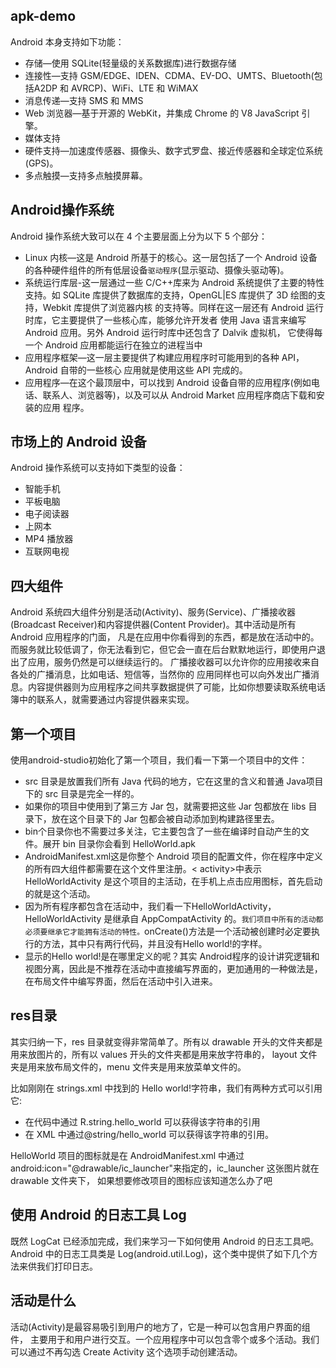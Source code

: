 apk-demo
-
Android 本身支持如下功能：
 * 存储—使用 SQLite(轻量级的关系数据库)进行数据存储
 * 连接性—支持 GSM/EDGE、IDEN、CDMA、EV-DO、UMTS、Bluetooth(包括A2DP 和 AVRCP)、WiFi、LTE 和 WiMAX
 * 消息传递—支持 SMS 和 MMS
 * Web 浏览器—基于开源的 WebKit，并集成 Chrome 的 V8 JavaScript 引擎。
 * 媒体支持
 * 硬件支持—加速度传感器、摄像头、数字式罗盘、接近传感器和全球定位系统(GPS)。
 * 多点触摸—支持多点触摸屏幕。
 
Android操作系统
-
Android 操作系统大致可以在 4 个主要层面上分为以下 5 个部分：
 * Linux 内核—这是 Android 所基于的核心。这一层包括了一个 Android 设备的各种硬件组件的所有低层设备`驱动程序`(显示驱动、摄像头驱动等)。
 * 系统运行库层-这一层通过一些 C/C++库来为 Android 系统提供了主要的特性支持。如 SQLite 库提供了数据库的支持，OpenGL|ES 库提供了 3D 绘图的支持，Webkit 库提供了浏览器内核 的支持等。同样在这一层还有 Android 运行时库，它主要提供了一些核心库，能够允许开发者 使用 Java 语言来编写 Android 应用。另外 Android 运行时库中还包含了 Dalvik 虚拟机， 它使得每一个 Android 应用都能运行在独立的进程当中
 * 应用程序框架—这一层主要提供了构建应用程序时可能用到的各种 API，Android 自带的一些核心 应用就是使用这些 API 完成的。
 * 应用程序—在这个最顶层中，可以找到 Android 设备自带的应用程序(例如电话、联系人、浏览器等)，以及可以从 Android Market 应用程序商店下载和安装的应用
程序。

市场上的 Android 设备
-
Android 操作系统可以支持如下类型的设备：
 * 智能手机
 * 平板电脑
 * 电子阅读器
 * 上网本
 * MP4 播放器
 * 互联网电视
 
四大组件
-
Android 系统四大组件分别是活动(Activity)、服务(Service)、广播接收器(Broadcast Receiver)和内容提供器(Content Provider)。其中活动是所有 Android 应用程序的门面， 凡是在应用中你看得到的东西，都是放在活动中的。而服务就比较低调了，你无法看到它，但它会一直在后台默默地运行，即使用户退出了应用，服务仍然是可以继续运行的。 广播接收器可以允许你的应用接收来自各处的广播消息，比如电话、短信等，当然你的 应用同样也可以向外发出广播消息。内容提供器则为应用程序之间共享数据提供了可能，比如你想要读取系统电话簿中的联系人，就需要通过内容提供器来实现。

第一个项目
-
使用android-studio初始化了第一个项目，我们看一下第一个项目中的文件：
 * src 目录是放置我们所有 Java 代码的地方，它在这里的含义和普通 Java项目下的 src 目录是完全一样的。
 * 如果你的项目中使用到了第三方 Jar 包，就需要把这些 Jar 包都放在 libs 目录下，放在这个目录下的 Jar 包都会被自动添加到构建路径里去。
 * bin个目录你也不需要过多关注，它主要包含了一些在编译时自动产生的文件。展开 bin 目录你会看到 HelloWorld.apk
 * AndroidManifest.xml这是你整个 Android 项目的配置文件，你在程序中定义的所有四大组件都需要在这个文件里注册。< activity>中表示HelloWorldActivity 是这个项目的主活动，在手机上点击应用图标，首先启动的就是这个活动。
 * 因为所有程序都包含在活动中，我们看一下HelloWorldActivity，HelloWorldActivity 是继承自 AppCompatActivity 的。`我们项目中所有的活动都必须要继承它才能拥有活动的特性。`onCreate()方法是一个活动被创建时必定要执行的方法，其中只有两行代码，并且没有Hello world!的字样。
 * 显示的Hello world!是在哪里定义的呢？其实 Android程序的设计讲究逻辑和视图分离，因此是不推荐在活动中直接编写界面的，更加通用的一种做法是，在布局文件中编写界面，然后在活动中引入进来。
 
res目录
-
其实归纳一下，res 目录就变得非常简单了。所有以 drawable 开头的文件夹都是用来放图片的，所有以 values 开头的文件夹都是用来放字符串的， layout 文件夹是用来放布局文件的，menu 文件夹是用来放菜单文件的。

比如刚刚在 strings.xml 中找到的 Hello world!字符串，我们有两种方式可以引用它:
 * 在代码中通过 R.string.hello_world 可以获得该字符串的引用
 * 在 XML 中通过@string/hello_world 可以获得该字符串的引用。
 
HelloWorld 项目的图标就是在 AndroidManifest.xml 中通过 android:icon="@drawable/ic_launcher"来指定的，ic_launcher 这张图片就在 drawable 文件夹下， 如果想要修改项目的图标应该知道怎么办了吧

使用 Android 的日志工具 Log
-
既然 LogCat 已经添加完成，我们来学习一下如何使用 Android 的日志工具吧。Android 中的日志工具类是 Log(android.util.Log)，这个类中提供了如下几个方法来供我们打印日志。

活动是什么
-
活动(Activity)是最容易吸引到用户的地方了，它是一种可以包含用户界面的组件， 主要用于和用户进行交互。一个应用程序中可以包含零个或多个活动。我们可以通过不再勾选 Create Activity 这个选项手动创建活动。


 

 
